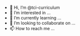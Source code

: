 - 👋 Hi, I’m @tci-curriculum
- 👀 I’m interested in ...
- 🌱 I’m currently learning ...
- 💞️ I’m looking to collaborate on ...
- 📫 How to reach me ...

<!---
tci-curriculum/tci-curriculum is a ✨ special ✨ repository because its `README.md` (this file) appears on your GitHub profile.
You can click the Preview link to take a look at your changes.
--->
